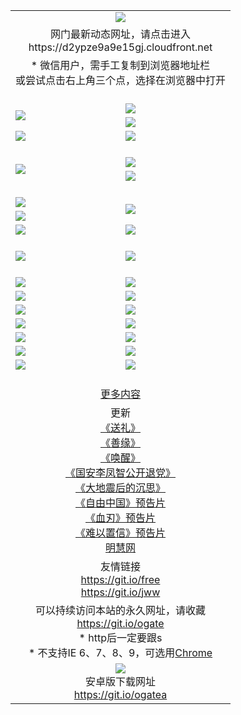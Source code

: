 ﻿<table>
  <tr></tr>
  <tr><td colspan=2 align=center><img src="https://cloud.githubusercontent.com/assets/11880933/13434984/f430fae2-e012-11e5-814f-c2df1e82b247.jpg" /></td></tr>
  <tr><td colspan=2 align=center>网门最新动态网址，请点击进入
<br>https://d2ypze9a9e15gj.cloudfront.net
    </td>
  </tr>
  <tr>
    <td colspan=2 align=center>* 微信用户，需手工复制到浏览器地址栏<br>或尝试点击右上角三个点，选择在浏览器中打开
    <!--br>* IE6打开动态网址须在选项中勾选TLS 1.0--></td>
  </tr>
  <tr height="20">
  <tr>
    <td rowspan=2><a href="https://d2ypze9a9e15gj.cloudfront.net/ogUP.aspx?name=11DKC.mp4&list=11DKC" target="_blank"><img src="https://d2ypze9a9e15gj.cloudfront.net/Up/11DKC1.jpg" /></a></td> 
    <td><div><a href="https://d2ypze9a9e15gj.cloudfront.net/ogUP.aspx?name=LRWS.mp4&list=LRWS" target="_blank"><img src="https://d2ypze9a9e15gj.cloudfront.net/Up/LRWS.jpg" /></a></td>
   </tr>
  <tr>
    <td><a href="https://d2ypze9a9e15gj.cloudfront.net/ogNiceVedio.aspx" target="_blank"><img src="https://d2ypze9a9e15gj.cloudfront.net/Up/11TGKDY.jpg" /></a></td>
  </tr>
  <tr>
    <td><a href="https://d2ypze9a9e15gj.cloudfront.net/ogUP.aspx?name=_EA/%CA%AE%C4%EA.mp4&count=http://odisk.org/Up/_EA/%CA%AE%C4%EA.mp4;http://odisk.org/Up/_EE/%CC%CE%B8%E7%D9%A9%B5%E7%D3%B0%A3%BA%CA%AE%C4%EA.mp4|2|%CA%AE%C4%EA|%D5%FD%C6%AC;%CC%CE%B8%E7%D9%A9%B5%E7%D3%B0" target="_blank"><img src="https://d2ypze9a9e15gj.cloudfront.net/Up/_EA/%E5%8D%81%E5%B9%B4_135.jpg" /></a></td>
    <td><a href="https://d2ypze9a9e15gj.cloudfront.net/ogUP.aspx?name=_EC%C9%FA%CB%C0%D3%EB%C2%D6%BB%D8.mp4&count=http://v.ifeng.com/documentary/discovery/201501/039bdca9-5c34-4796-b332-43b8f831efce.shtml;http://v.ifeng.com/documentary/society/201501/030cc825-2840-4536-a0b8-416c88375055.shtml;http://v.ifeng.com/documentary/society/201501/03a412f8-32ec-4e18-81ba-98acf64ec1ca.shtml;http://v.ifeng.com/documentary/society/201501/03c58012-8e01-456a-9097-615b3b24a709.shtml|4|%C9%FA%CB%C0%D3%EB%C2%D6%BB%D8" target="_blank"><img src="https://d2ypze9a9e15gj.cloudfront.net/Up/_EC/%E7%94%9F%E6%AD%BB%E4%B8%8E%E8%BD%AE%E5%9B%9E_135.jpg" /></a></td>
  </tr>
  <tr height="20">
  <tr>
    <td rowspan=2><a href="https://d2ypze9a9e15gj.cloudfront.net/ogUP.aspx?name=4EE/DJ.mp4&list=4EEDJ" target="_blank"><img src="https://d2ypze9a9e15gj.cloudfront.net/Up/4EE/DJ140.jpg"/></a></td>
    <td><a href="https://d2ypze9a9e15gj.cloudfront.net/ogUP.aspx?name=4EE/ZG.mp4&list=4EEZG" target="_blank"><img src="https://d2ypze9a9e15gj.cloudfront.net/Up/4EE/ZG0.jpg"/></a></td>
    <!--td><a href="https://d2ypze9a9e15gj.cloudfront.net/ogUP.aspx?name=4EE/QQ.mp4&list=4EEQQ" target="_blank"><img src="https://d2ypze9a9e15gj.cloudfront.net/Up/4EE/QQ0.jpg"/></a></td>
    <td><a href="https://d2ypze9a9e15gj.cloudfront.net/ogUP.aspx?name=4EE/HQ.mp4&list=4EEHQ" target="_blank"><img src="https://d2ypze9a9e15gj.cloudfront.net/Up/4EE/HQ0.jpg"/></a></td-->
  </tr>
  <tr>
    <td><a href="https://d2ypze9a9e15gj.cloudfront.net/onCO.aspx?list=XWPL&mode=m" target="_blank"><img src="https://d2ypze9a9e15gj.cloudfront.net/Up/0WZTT.jpg" /></a></td> 
  </tr>
  <tr height="20">
  <tr>
    <td><a href="https://d2ypze9a9e15gj.cloudfront.net/ogUP.aspx?name=JQR.mp4&count=2" target="_blank"><img src="https://d2ypze9a9e15gj.cloudfront.net/Up/JQR.jpg" /></a></td>   
    <td rowspan=2><a href="https://d2ypze9a9e15gj.cloudfront.net/ogUP.aspx?name=JP.mp4&count=9" target="_blank"><img src="https://d2ypze9a9e15gj.cloudfront.net/Up/JP.jpg" /></td>
  </tr>
  <tr>
    <td><a href="https://d2ypze9a9e15gj.cloudfront.net/ogUP.aspx?name=WH.mp4" target="_blank"><img src="https://d2ypze9a9e15gj.cloudfront.net/Up/WH.jpg" /></a></td>
  </tr>
  <tr>
    <td><a href="https://d2ypze9a9e15gj.cloudfront.net/ogUP.aspx?name=SSZJ.mp4&list=SSZJ" target="_blank"><img src="https://d2ypze9a9e15gj.cloudfront.net/Up/SSZJ.jpg" /></a></td>
    <td><a href="https://d2ypze9a9e15gj.cloudfront.net/ogUP.aspx?name=WLSH.mp4&count=2" target="_blank"><img src="https://d2ypze9a9e15gj.cloudfront.net/Up/WLSH.jpg" /></a</td>
  </tr>
  <tr height="20">
  <tr>
    <td><a href="https://d2ypze9a9e15gj.cloudfront.net/ogUP.aspx?name=ZY.mp4&count=2015|16" target="_blank"><img src="https://d2ypze9a9e15gj.cloudfront.net/Up/ZY.jpg" /></a</td>
    <td><a href="https://d2ypze9a9e15gj.cloudfront.net/ogUP.aspx?name=XTFY.mp4&count=B|2,A|24" target="_blank"><img src="https://d2ypze9a9e15gj.cloudfront.net/Up/XTFY.jpg" /></a></td>
  </tr>
  <tr height="20">
  </tr>
  <!--tr>
    <td><a href="https://d2ypze9a9e15gj.cloudfront.net/ogUP.aspx?name=4EE/GX.mp4&list=4EEGX" target="_blank"><img src="https://d2ypze9a9e15gj.cloudfront.net/Up/4EE/GX0.jpg"/></a></td>
    <td><a href="https://d2ypze9a9e15gj.cloudfront.net/ogUP.aspx?name=4EE/HD.mp4&list=4EEHD" target="_blank"><img src="https://d2ypze9a9e15gj.cloudfront.net/Up/4EE/HD0.jpg"/></a></td>
  </tr>
  <tr>
    <td><a href="https://d2ypze9a9e15gj.cloudfront.net/ogUP.aspx?name=4EE/TX.mp4&list=4EETX" target="_blank"><img src="https://d2ypze9a9e15gj.cloudfront.net/Up/4EE/TX0.jpg"/></a></td>
    <td><a href="https://d2ypze9a9e15gj.cloudfront.net/ogUP.aspx?name=4EE/WZ.mp4&list=4EEWZ" target="_blank"><img src="https://d2ypze9a9e15gj.cloudfront.net/Up/4EE/WZ0.jpg"/></a></td>
  </tr-->
  <tr>
    <td><a href="https://d2ypze9a9e15gj.cloudfront.net/onUP.aspx?name=https://d1ni6yqhqrtjo7.cloudfront.net/" target="_blank"><img src="https://d2ypze9a9e15gj.cloudfront.net/Up/0DTW.jpg"/></a></td>
    <td><a href="https://d2ypze9a9e15gj.cloudfront.net/onUP.aspx?name=https://d240ns8up8earz.cloudfront.net/acenter/" target="_blank"><img src="https://d2ypze9a9e15gj.cloudfront.net/Up/0TDW.jpg" /></a></td>
  </tr>
  <tr>
    <td><a href="https://d2ypze9a9e15gj.cloudfront.net/onUP.aspx?name=https://d4508d6vomz2p.cloudfront.net/gb/nsc413.htm" target="_blank"><img src="https://d2ypze9a9e15gj.cloudfront.net/Up/0DJY.jpg" /></a></td>
    <td><a href="https://d2ypze9a9e15gj.cloudfront.net/onUP.aspx?name=https://d4apjbhkuxer1.cloudfront.net/xtr/gb/prog204.html" target="_blank"><img src="https://d2ypze9a9e15gj.cloudfront.net/Up/0XTR.jpg" /></a></td>
  </tr>
  <tr>
    <td><a href="https://d2ypze9a9e15gj.cloudfront.net/onUP.aspx?name=https://d3aj00iefsmfgc.cloudfront.net/" target="_blank"><img src="https://d2ypze9a9e15gj.cloudfront.net/Up/0MHW.jpg" /></a></td>
    <td><a href="https://d2ypze9a9e15gj.cloudfront.net/onUP.aspx?name=https://d20wz7qt14x5d2.cloudfront.net/" target="_blank"><img src="https://d2ypze9a9e15gj.cloudfront.net/Up/0ZJW.jpg" /></a></td>
  </tr>
  <tr>
    <td><a href="https://d2ypze9a9e15gj.cloudfront.net/ogUP.aspx?name=0FG.zip" target="_blank"><img src="https://d2ypze9a9e15gj.cloudfront.net/Up/0FG.jpg" /></a></td>
    <td><a href="https://d2ypze9a9e15gj.cloudfront.net/ogUP.aspx?name=0FGA.apk" target="_blank"><img src="https://d2ypze9a9e15gj.cloudfront.net/Up/0FGA.jpg" /></a></td>
  </tr>
  <tr>
    <td><a href="https://d2ypze9a9e15gj.cloudfront.net/ogUP.aspx?name=0U.zip" target="_blank"><img src="https://d2ypze9a9e15gj.cloudfront.net/Up/0U.jpg" /></a></td>
    <td><a href="https://d2ypze9a9e15gj.cloudfront.net/ogUP.aspx?name=0UA.apk" target="_blank"><img src="https://d2ypze9a9e15gj.cloudfront.net/Up/0UA.jpg" /></a></td>
  </tr>
  <tr>
    <td><a href="https://d2ypze9a9e15gj.cloudfront.net/ogUP.aspx?name=0iPPOTV.zip" target="_blank"><img src="https://d2ypze9a9e15gj.cloudfront.net/Up/0iPPOTV.jpg" /></a></td>
    <td><a href="https://d2ypze9a9e15gj.cloudfront.net/ogUP.aspx?name=0iNTD.apk" target="_blank"><img src="https://d2ypze9a9e15gj.cloudfront.net/Up/0iNTD.jpg" /></a></td>
  </tr>
  <!--tr>
    <td><a href="https://d2ypze9a9e15gj.cloudfront.net/ogNice.aspx" target="_blank"><img src="https://d2ypze9a9e15gj.cloudfront.net/Up/0WCYY.jpg" /></a></td>
    <td><a href="https://d2ypze9a9e15gj.cloudfront.net/onCO.aspx?list=XWPL&mode=m" target="_blank"><img src="https://d2ypze9a9e15gj.cloudfront.net/Up/0WZTT.jpg" /></a></td> 
  </tr-->
  <tr>
    <td><a href="https://d2ypze9a9e15gj.cloudfront.net/ogDY.aspx" target="_blank"><img src="https://d2ypze9a9e15gj.cloudfront.net/Up/0FK.jpg" /></a></td>
    <td><a href="https://d2ypze9a9e15gj.cloudfront.net/ogST.aspx" target="_blank"><img src="https://d2ypze9a9e15gj.cloudfront.net/Up/0ST.jpg" /></a></td> 
  </tr>
  <tr height="20">
  <tr>
    <td colspan=2 align=center><a href="https://d2ypze9a9e15gj.cloudfront.net/ogNice.aspx">更多内容</a>
    </td>
  </tr>
  <tr>
    <td colspan=2 align=center>更新<br>
      <a href="https://d2ypze9a9e15gj.cloudfront.net/ogUP.aspx?name=4ESL.mp4" target="_blank">《送礼》</a><br>
      <a href="https://d2ypze9a9e15gj.cloudfront.net/ogUP.aspx?name=4ESY.mp4" target="_blank">《善缘》</a><br>
      <a href="https://d2ypze9a9e15gj.cloudfront.net/ogUP.aspx?name=4EHX.mp4" target="_blank">《唤醒》</a><br>
      <a href="https://d2ypze9a9e15gj.cloudfront.net/ogUP.aspx?name=4LFZ.mp4" target="_blank">《国安李凤智公开退党》</a><br>
      <a href="https://d2ypze9a9e15gj.cloudfront.net/ogUP.aspx?name=4DDZHDCS.mp4" target="_blank">《大地震后的沉思》</a><br>
      <a href="https://d2ypze9a9e15gj.cloudfront.net/ogUP.aspx?name=11ZYZG0.mp4" target="_blank">《自由中国》预告片</a><br>
      <a href="https://d2ypze9a9e15gj.cloudfront.net/ogUP.aspx?name=11XR.mp4" target="_blank">《血刃》预告片</a><br>
      <a href="https://d2ypze9a9e15gj.cloudfront.net/ogUP.aspx?name=11NYZX.mp4&count=2" target="_blank">《难以置信》预告片</a><br>
      <a href="https://d2ypze9a9e15gj.cloudfront.net/onUP.aspx?name=https://www.minghui.org/" target="_blank">明慧网</a>
    </td>
  </tr>
  <tr>
    <td colspan=2 align=center>友情链接<br>
      <a href="https://git.io/free" target="_blank">https://git.io/free</a><br>
      <a href="https://git.io/jww" target="_blank">https://git.io/jww</a>
    </td>
  </tr>
  <tr>
    <td colspan=2 align=center>可以持续访问本站的永久网址，请收藏<br/><a href="https://git.io/ogate" target="_blank">https://git.io/ogate</a><br/>* http后一定要跟s<br/>* 不支持IE 6、7、8、9，可选用<a href="https://d2ypze9a9e15gj.cloudfront.net/ogUP.aspx?name=0ChromePortable.zip">Chrome</a></td>
  </tr>
  <tr>
    <td colspan=2 align=center><a href="https://d2ypze9a9e15gj.cloudfront.net/ogUP.aspx?name=0oGate.apk" target="_blank"><img src="https://cloud.githubusercontent.com/assets/11880933/13720399/75e143ee-e842-11e5-9f0a-1421f423c80f.jpg" /></a><br>安卓版下载网址<br><a href="https://git.io/ogatea">https://git.io/ogatea</a></td>
  </tr>
  <!--tr>
    <td colspan=2 align=center>可能失效的动态网址
    </td>
  </tr-->
</table>

